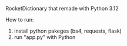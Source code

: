 RocketDictionary that remade with Python 3.12

How to run:
  1. install python pakeges (bs4, requests, flask)
  2. run "app.py" with Python
